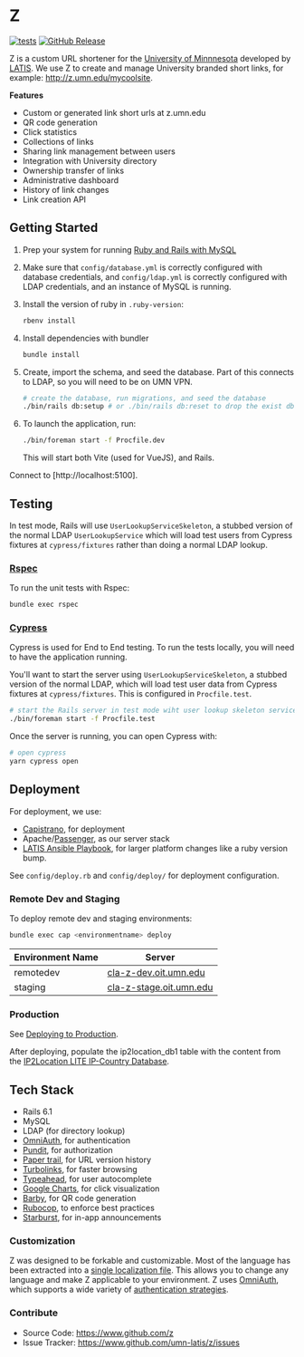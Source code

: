 # Z

[![tests](https://github.com/UMN-LATIS/z/actions/workflows/test.yml/badge.svg)](https://github.com/UMN-LATIS/z/actions/workflows/test.yml) [![GitHub Release](https://img.shields.io/github/release/tterb/PlayMusic.svg?style=flat)]()

Z is a custom URL shortener for the [University of Minnnesota](https://www.umn.edu) developed by [LATIS](https://cla.umn.edu/latis). We use Z to create and manage University branded short links, for example: <http://z.umn.edu/mycoolsite>.

**Features**

- Custom or generated link short urls at z.umn.edu
- QR code generation
- Click statistics
- Collections of links
- Sharing link management between users
- Integration with University directory
- Ownership transfer of links
- Administrative dashboard
- History of link changes
- Link creation API

## Getting Started

1. Prep your system for running [Ruby and Rails with MySQL](https://gorails.com/setup/)
2. Make sure that `config/database.yml` is correctly configured with database credentials, and `config/ldap.yml` is correctly configured with LDAP credentials, and an instance of MySQL is running.
3. Install the version of ruby in `.ruby-version`:

   ```sh
   rbenv install
   ```

4. Install dependencies with bundler

   ```sh
   bundle install
   ```

5. Create, import the schema, and seed the database. Part of this connects to LDAP, so you will need to be on UMN VPN.

   ```sh
   # create the database, run migrations, and seed the database
   ./bin/rails db:setup # or ./bin/rails db:reset to drop the exist db first
   ```

6. To launch the application, run:

   ```sh
   ./bin/foreman start -f Procfile.dev
   ```

   This will start both Vite (used for VueJS), and Rails.

Connect to [http://localhost:5100].

## Testing

In test mode, Rails will use `UserLookupServiceSkeleton`, a stubbed version of the normal LDAP `UserLookupService` which will load test users from Cypress fixtures at `cypress/fixtures` rather than doing a normal LDAP lookup.

### [Rspec](https://github.com/rspec/rspec)

To run the unit tests with Rspec:

```sh
bundle exec rspec
```

### [Cypress](https://www.cypress.io/)

Cypress is used for End to End testing. To run the tests locally, you will need to have the application running.

You'll want to start the server using `UserLookupServiceSkeleton`, a stubbed version of the normal LDAP, which will load test user data from Cypress fixtures at `cypress/fixtures`. This is configured in `Procfile.test`.

```sh
# start the Rails server in test mode wiht user lookup skeleton service stubbed
./bin/foreman start -f Procfile.test
```

Once the server is running, you can open Cypress with:

```sh
# open cypress
yarn cypress open
```

## Deployment

For deployment, we use:

- [Capistrano](https://github.com/capistrano/capistrano), for deployment
- Apache/[Passenger](https://github.com/phusion/passenger), as our server stack
- [LATIS Ansible Playbook](https://github.umn.edu/latis-sw/ansible_playbooks), for larger platform changes like a ruby version bump.

See `config/deploy.rb` and `config/deploy/` for deployment configuration.

### Remote Dev and Staging

To deploy remote dev and staging environments:

```sh
bundle exec cap <environmentname> deploy
```

| Environment Name | Server                                                     |
| ---------------- | ---------------------------------------------------------- |
| remotedev        | [cla-z-dev.oit.umn.edu](https://cla-z-dev.oit.umn.edu)     |
| staging          | [cla-z-stage.oit.umn.edu](https://cla-z-stage.oit.umn.edu) |

### Production

See [Deploying to Production](./deploy_to_production.md).

After deploying, populate the ip2location_db1 table with the content from the [IP2Location LITE IP-Country Database](https://lite.ip2location.com/database/ip-country).

## Tech Stack

- Rails 6.1
- MySQL
- LDAP (for directory lookup)
- [OmniAuth](https://github.com/omniauth/omniauth), for authentication
- [Pundit](https://github.com/elabs/pundit), for authorization
- [Paper trail](https://github.com/airblade/paper_trail), for URL version history
- [Turbolinks](https://github.com/turbolinks/turbolinks), for faster browsing
- [Typeahead](https://github.com/twitter/typeahead.js/), for user autocomplete
- [Google Charts](https://developers.google.com/chart/), for click visualization
- [Barby](https://github.com/toretore/barby), for QR code generation
- [Rubocop](https://github.com/bbatsov/rubocop), to enforce best practices
- [Starburst](https://github.com/csm123/starburst), for in-app announcements

### Customization

Z was designed to be forkable and customizable. Most of the language has been extracted into a [single localization file](https://github.umn.edu/latis-sw/z/blob/develop/config/locales/en.bootstrap.yml). This allows you to change any language and make Z applicable to your environment. Z uses [OmniAuth](https://github.com/omniauth/omniauth), which supports a wide variety of [authentication strategies](https://github.com/omniauth/omniauth/wiki/list-of-strategies).

### Contribute

- Source Code: <https://www.github.com/z>
- Issue Tracker: <https://www.github.com/umn-latis/z/issues>
